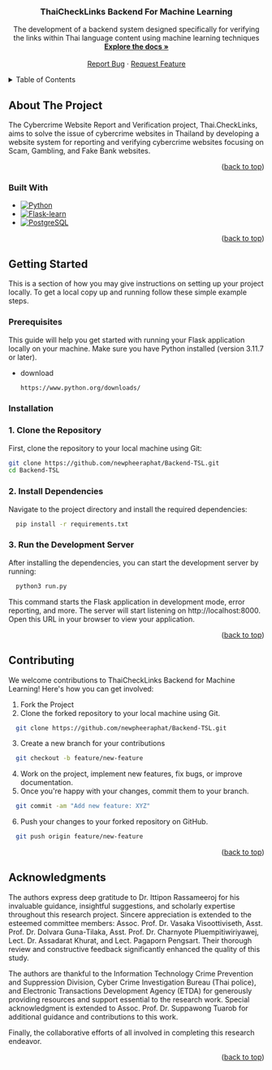 <a name="readme-top"></a>

<!-- PROJECT LOGO -->
<br />
<div align="center">
  <a href="https://github.com/newpheeraphat/Backend-TSL">
  </a>

  <h3 align="center">ThaiCheckLinks Backend For Machine Learning</h3>

  <p align="center">
    The development of a backend system designed specifically for verifying the links within Thai language content using machine learning techniques
    <br />
    <a href="https://studentmahidolac-my.sharepoint.com/:w:/g/personal/apichaya_mae_student_mahidol_ac_th/EdLLgWGkPC5IvlW-lZ8QrtEBZuOILnYg4S9sLmyJsU_n_w?rtime=uV6lsCBs3Eg"><strong>Explore the docs »</strong></a>
    <br />
    <br />
    <a href="https://github.com/newpheeraphat/Backend-TSL/issues">Report Bug</a>
    ·
    <a href="https://github.com/newpheeraphat/Backend-TSL/issues">Request Feature</a>
  </p>
</div>

<!-- TABLE OF CONTENTS -->
<details>
  <summary>Table of Contents</summary>
  <ol>
    <li>
      <a href="#about-the-project">About The Project</a>
      <ul>
        <li><a href="#built-with">Built With</a></li>
      </ul>
    </li>
    <li>
      <a href="#getting-started">Getting Started</a>
      <ul>
        <li><a href="#prerequisites">Prerequisites</a></li>
        <li><a href="#installation">Installation</a></li>
      </ul>
    </li>
    <li><a href="#contributing">Contributing</a></li>
    <li><a href="#acknowledgments">Acknowledgments</a></li>
  </ol>
</details>

<!-- ABOUT THE PROJECT -->

## About The Project

The Cybercrime Website Report and Verification project, Thai.CheckLinks, aims to solve the issue of cybercrime websites in Thailand by developing a website system for reporting and verifying cybercrime websites focusing on Scam, Gambling, and Fake Bank websites.

<p align="right">(<a href="#readme-top">back to top</a>)</p>

### Built With

- [![Python][Python-logo]][Python-url]
- [![Flask-learn][Flask-learn-logo]][Flask-learn-url]
- [![PostgreSQL][PostgreSQL-logo]][PostgreSQL-url]

<p align="right">(<a href="#readme-top">back to top</a>)</p>

<!-- GETTING STARTED -->

## Getting Started

This is a section of how you may give instructions on setting up your project locally.
To get a local copy up and running follow these simple example steps.

### Prerequisites

This guide will help you get started with running your Flask application locally on your machine. Make sure you have Python installed (version 3.11.7 or later).

- download
  ```sh
  https://www.python.org/downloads/
  ```

### Installation

### 1. Clone the Repository

First, clone the repository to your local machine using Git:

```sh
git clone https://github.com/newpheeraphat/Backend-TSL.git
cd Backend-TSL
```

### 2. Install Dependencies

Navigate to the project directory and install the required dependencies:

```sh
  pip install -r requirements.txt
```

### 3. Run the Development Server

After installing the dependencies, you can start the development server by running:

```sh
  python3 run.py
```

This command starts the Flask application in development mode, error reporting, and more. The server will start listening on http://localhost:8000. Open this URL in your browser to view your application.

<p align="right">(<a href="#readme-top">back to top</a>)</p>

<!-- CONTRIBUTING -->

## Contributing

We welcome contributions to ThaiCheckLinks Backend for Machine Learning! Here's how you can get involved:

1. Fork the Project
2. Clone the forked repository to your local machine using Git.

```sh
  git clone https://github.com/newpheeraphat/Backend-TSL.git
```

3. Create a new branch for your contributions

```sh
  git checkout -b feature/new-feature
```

4. Work on the project, implement new features, fix bugs, or improve documentation.
5. Once you're happy with your changes, commit them to your branch.

```sh
  git commit -am "Add new feature: XYZ"
```

6. Push your changes to your forked repository on GitHub.

```sh
  git push origin feature/new-feature
```

<p align="right">(<a href="#readme-top">back to top</a>)</p>

<!-- ACKNOWLEDGMENTS -->

## Acknowledgments

The authors express deep gratitude to Dr. Ittipon Rassameeroj for his invaluable guidance, insightful suggestions, and scholarly expertise throughout this research project. Sincere appreciation is extended to the esteemed committee members: Assoc. Prof. Dr. Vasaka Visoottiviseth, Asst. Prof. Dr. Dolvara Guna-Tilaka, Asst. Prof. Dr. Charnyote Pluempitiwiriyawej, Lect. Dr. Assadarat Khurat, and Lect. Pagaporn Pengsart. Their thorough review and constructive feedback significantly enhanced the quality of this study.

The authors are thankful to the Information Technology Crime Prevention and Suppression Division, Cyber Crime Investigation Bureau (Thai police), and Electronic Transactions Development Agency (ETDA) for generously providing resources and support essential to the research work. Special acknowledgment is extended to Assoc. Prof. Dr. Suppawong Tuarob for additional guidance and contributions to this work.

Finally, the collaborative efforts of all involved in completing this research endeavor.

<p align="right">(<a href="#readme-top">back to top</a>)</p>

<!-- MARKDOWN LINKS & IMAGES -->
<!-- https://www.markdownguide.org/basic-syntax/#reference-style-links -->

[Python-logo]: https://img.shields.io/badge/python-3670A0?style=for-the-badge&logo=python&logoColor=ffdd54
[Python-url]: https://www.python.org/
[Flask-learn-logo]: https://img.shields.io/badge/Flask-000000?style=for-the-badge&logo=flask&logoColor=white
[Flask-learn-url]: https://flask.palletsprojects.com/en/3.0.x/
[PostgreSQL-logo]: https://img.shields.io/badge/PostgreSQL-316192?style=for-the-badge&logo=postgresql&logoColor=white
[PostgreSQL-url]: https://www.postgresql.org/
